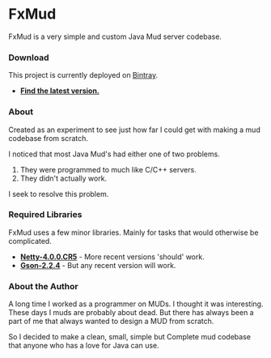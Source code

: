 # FxMud
FxMud is a very simple and custom Java Mud server codebase.

### Download
This project is currently deployed on [Bintray](https://bintray.com/).

* [__Find the latest version.__](https://bintray.com/chase-san/generic/FxMud)

### About

Created as an experiment to see just how far I could get with making a mud codebase from scratch.

I noticed that most Java Mud's had either one of two problems.
1. They were programmed to much like C/C++ servers.
2. They didn't actually work.

I seek to resolve this problem.

### Required Libraries
FxMud uses a few minor libraries. Mainly for tasks that would otherwise be complicated.

* [__Netty-4.0.0.CR5__](http://netty.io/) - More recent versions 'should' work.
* [__Gson-2.2.4__](https://code.google.com/p/google-gson/) - But any recent version will work.

### About the Author

A long time I worked as a programmer on MUDs. I thought it was interesting.
These days I muds are probably about dead. But there has always been a part of me that
always wanted to design a MUD from scratch.

So I decided to make a clean, small, simple but Complete mud codebase that anyone who
has a love for Java can use.